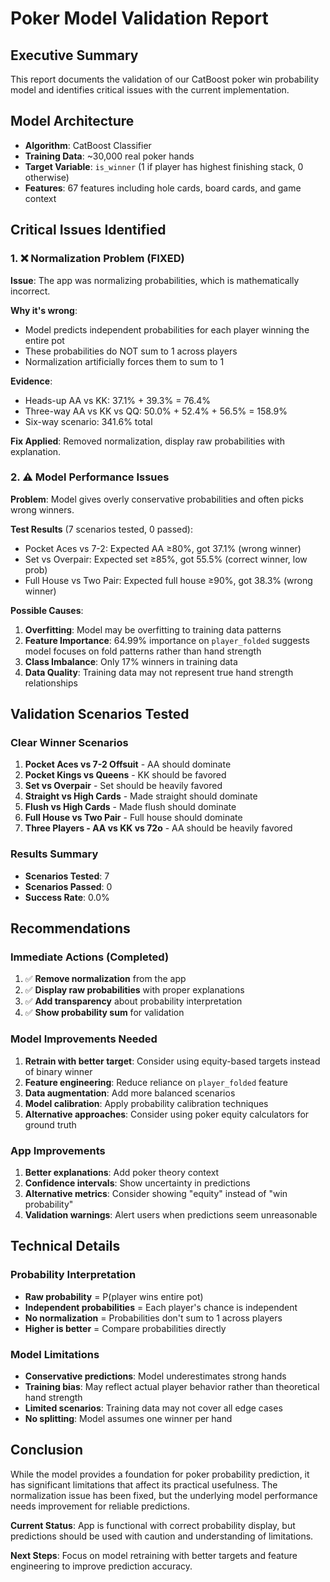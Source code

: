 # Poker Model Validation Report

## Executive Summary

This report documents the validation of our CatBoost poker win probability model and identifies critical issues with the current implementation.

## Model Architecture

- **Algorithm**: CatBoost Classifier
- **Training Data**: ~30,000 real poker hands
- **Target Variable**: `is_winner` (1 if player has highest finishing stack, 0 otherwise)
- **Features**: 67 features including hole cards, board cards, and game context

## Critical Issues Identified

### 1. ❌ Normalization Problem (FIXED)

**Issue**: The app was normalizing probabilities, which is mathematically incorrect.

**Why it's wrong**:
- Model predicts independent probabilities for each player winning the entire pot
- These probabilities do NOT sum to 1 across players
- Normalization artificially forces them to sum to 1

**Evidence**:
- Heads-up AA vs KK: 37.1% + 39.3% = 76.4%
- Three-way AA vs KK vs QQ: 50.0% + 52.4% + 56.5% = 158.9%
- Six-way scenario: 341.6% total

**Fix Applied**: Removed normalization, display raw probabilities with explanation.

### 2. ⚠️ Model Performance Issues

**Problem**: Model gives overly conservative probabilities and often picks wrong winners.

**Test Results** (7 scenarios tested, 0 passed):
- Pocket Aces vs 7-2: Expected AA ≥80%, got 37.1% (wrong winner)
- Set vs Overpair: Expected set ≥85%, got 55.5% (correct winner, low prob)
- Full House vs Two Pair: Expected full house ≥90%, got 38.3% (wrong winner)

**Possible Causes**:
1. **Overfitting**: Model may be overfitting to training data patterns
2. **Feature Importance**: 64.99% importance on `player_folded` suggests model focuses on fold patterns rather than hand strength
3. **Class Imbalance**: Only 17% winners in training data
4. **Data Quality**: Training data may not represent true hand strength relationships

## Validation Scenarios Tested

### Clear Winner Scenarios
1. **Pocket Aces vs 7-2 Offsuit** - AA should dominate
2. **Pocket Kings vs Queens** - KK should be favored
3. **Set vs Overpair** - Set should be heavily favored
4. **Straight vs High Cards** - Made straight should dominate
5. **Flush vs High Cards** - Made flush should dominate
6. **Full House vs Two Pair** - Full house should dominate
7. **Three Players - AA vs KK vs 72o** - AA should be heavily favored

### Results Summary
- **Scenarios Tested**: 7
- **Scenarios Passed**: 0
- **Success Rate**: 0.0%

## Recommendations

### Immediate Actions (Completed)
1. ✅ **Remove normalization** from the app
2. ✅ **Display raw probabilities** with proper explanations
3. ✅ **Add transparency** about probability interpretation
4. ✅ **Show probability sum** for validation

### Model Improvements Needed
1. **Retrain with better target**: Consider using equity-based targets instead of binary winner
2. **Feature engineering**: Reduce reliance on `player_folded` feature
3. **Data augmentation**: Add more balanced scenarios
4. **Model calibration**: Apply probability calibration techniques
5. **Alternative approaches**: Consider using poker equity calculators for ground truth

### App Improvements
1. **Better explanations**: Add poker theory context
2. **Confidence intervals**: Show uncertainty in predictions
3. **Alternative metrics**: Consider showing "equity" instead of "win probability"
4. **Validation warnings**: Alert users when predictions seem unreasonable

## Technical Details

### Probability Interpretation
- **Raw probability** = P(player wins entire pot)
- **Independent probabilities** = Each player's chance is independent
- **No normalization** = Probabilities don't sum to 1 across players
- **Higher is better** = Compare probabilities directly

### Model Limitations
- **Conservative predictions**: Model underestimates strong hands
- **Training bias**: May reflect actual player behavior rather than theoretical hand strength
- **Limited scenarios**: Training data may not cover all edge cases
- **No splitting**: Model assumes one winner per hand

## Conclusion

While the model provides a foundation for poker probability prediction, it has significant limitations that affect its practical usefulness. The normalization issue has been fixed, but the underlying model performance needs improvement for reliable predictions.

**Current Status**: App is functional with correct probability display, but predictions should be used with caution and understanding of limitations.

**Next Steps**: Focus on model retraining with better targets and feature engineering to improve prediction accuracy. 